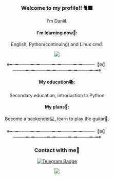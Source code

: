### <p align="center">Welcome to my profile!! 🐈‍⬛</p>
<p align="center">I'm Daniil.</p>

#### <p align="center">I'm learning now📖:</p>
<p align="center">English, Python(continuing) and Linux cmd.</p>

<p align="center">
  <img src="https://99px.ru/sstorage/86/2020/03/image_860403200641339903544.gif" />
</p>

<p align="center">※━─━────━─━────━─━────━─━────【₪】────━─━────━─━────━─━────━─━※</p>


#### <p align="center">My education📚: </p>
<p align="center">Secondary education, introduction to Python</p>


#### <p align="center">My plans🌟:</p>
<p align="center">Become a backender💻, learn to play the guitar🎸.</p>

<p align="center">※━─━────━─━────━─━────━─━────【₪】────━─━────━─━────━─━────━─━※</p>

### <p align="center">Contact with me💬</p>

<p align="center">
  <a href="https://www.t.me/Jluc_X">
    <img src="https://img.shields.io/badge/Telegram-Daniil-blue?style=flat-square&logo=Telegram&logoColor=white" alt="Telegram Badge">
  </a>
</p>

<p align="center">
  <img src="https://github-readme-stats.vercel.app/api?username=DaniilAmoshiy1&include_all_commits=true&count_private=true&theme=midnight-purple&show_icons=true" />
</p>



<!--
**DaniilAmoshiy1/DaniilAmoshiy1** is a ✨ _special_ ✨ repository because its `README.md` (this file) appears on your GitHub profile.


- 🔭 I’m currently working on ...
- 🌱 I’m currently learning ...
- 👯 I’m looking to collaborate on ...
- 🤔 I’m looking for help with ...
- 💬 Ask me about ...
- 📫 How to reach me: ...
- 😄 Pronouns: ...
- ⚡ Fun fact: ...
-->
